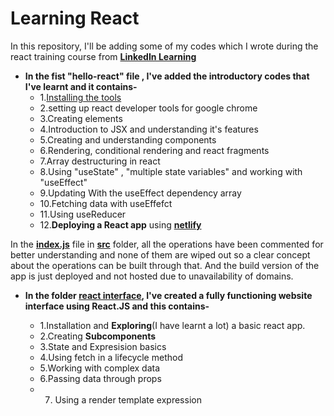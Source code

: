 # Learning React

In this repository, I'll be adding some of my codes which I wrote during the react training course
from [**LinkedIn Learning**](https://www.linkedin.com/learning/me)


- **In the fist "hello-react" file , I've added the introductory codes that I've learnt and it contains-**
   - 1.[Installing the tools](https://reactjs.org/docs/create-a-new-react-app.html)
   - 2.setting up react developer tools for google chrome
   - 3.Creating elements 
   - 4.Introduction to JSX and understanding it's features
   - 5.Creating and understanding components
   - 6.Rendering, conditional rendering and react fragments
   - 7.Array destructuring in react
   - 8.Using "useState" , "multiple state variables" and working with "useEffect"
   - 9.Updating With the useEffect dependency array
   - 10.Fetching data with useEffefct
   - 11.Using useReducer
   - 12.**Deploying a React app** using [**netlify**](https://app.netlify.com/teams/pegasus-01/overview)


In the [**index.js**](https://github.com/Pegasus-01/Learning-React/tree/main/hello-react/src) file in [**src**](https://github.com/Pegasus-01/Learning-React/blob/main/hello-react/src/index.js) folder, all the operations have been commented for better understanding and none of them are wiped out so a clear concept about the operations can be built through that. And the build version of the app is just deployed and not hosted due to unavailability of domains.


- **In the folder [react interface](#), I've created a fully functioning website interface using React.JS and this contains-**

   - 1.Installation and **Exploring**(I have learnt a lot) a basic react app.
   - 2.Creating **Subcomponents**
   - 3.State and Expresision basics
   - 4.Using fetch in a lifecycle method
   - 5.Working with complex data
   - 6.Passing data through props
   - 7. Using a render template expression 
